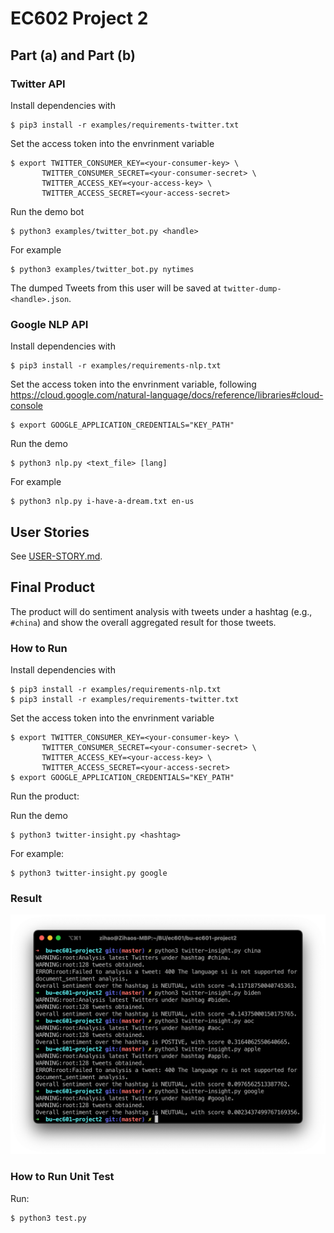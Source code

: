 # EC602 Project 2

## Part (a) and Part (b)

### Twitter API

Install dependencies with

```
$ pip3 install -r examples/requirements-twitter.txt
```

Set the access token into the envrinment variable

```
$ export TWITTER_CONSUMER_KEY=<your-consumer-key> \
       TWITTER_CONSUMER_SECRET=<your-consumer-secret> \
       TWITTER_ACCESS_KEY=<your-access-key> \
       TWITTER_ACCESS_SECRET=<your-access-secret>
```

Run the demo bot

```
$ python3 examples/twitter_bot.py <handle>
```

For example

```
$ python3 examples/twitter_bot.py nytimes
```

The dumped Tweets from this user will be saved at `twitter-dump-<handle>.json`.

### Google NLP API

Install dependencies with

```
$ pip3 install -r examples/requirements-nlp.txt
```

Set the access token into the envrinment variable, following https://cloud.google.com/natural-language/docs/reference/libraries#cloud-console

```
$ export GOOGLE_APPLICATION_CREDENTIALS="KEY_PATH"
```

Run the demo

```
$ python3 nlp.py <text_file> [lang]
```

For example

```
$ python3 nlp.py i-have-a-dream.txt en-us
```

## User Stories

See [USER-STORY.md](./USER-STORY.md).

## Final Product

The product will do sentiment analysis with tweets under a hashtag (e.g., `#china`) and show the overall aggregated result for those tweets.

### How to Run

Install dependencies with

```
$ pip3 install -r examples/requirements-nlp.txt
$ pip3 install -r examples/requirements-twitter.txt
```

Set the access token into the envrinment variable

```
$ export TWITTER_CONSUMER_KEY=<your-consumer-key> \
       TWITTER_CONSUMER_SECRET=<your-consumer-secret> \
       TWITTER_ACCESS_KEY=<your-access-key> \
       TWITTER_ACCESS_SECRET=<your-access-secret>
$ export GOOGLE_APPLICATION_CREDENTIALS="KEY_PATH"
```

Run the product:

Run the demo

```
$ python3 twitter-insight.py <hashtag>
```

For example:

```
$ python3 twitter-insight.py google
```

### Result

![](./img/result.png)

### How to Run Unit Test

Run:

```
$ python3 test.py
```